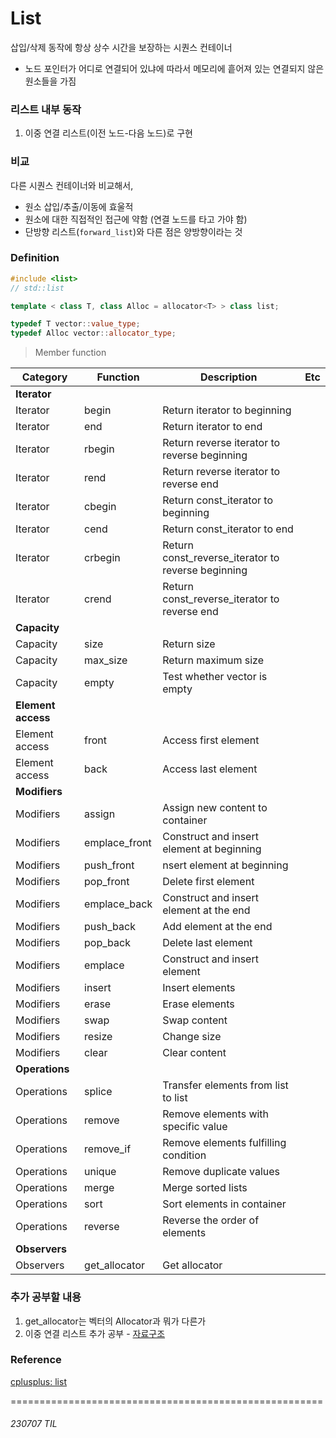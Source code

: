 # List
삽입/삭제 동작에 항상 상수 시간을 보장하는 시퀀스 컨테이너<br>
- 노드 포인터가 어디로 연결되어 있냐에 따라서 메모리에 흩어져 있는 연결되지 않은 원소들을 가짐

### 리스트 내부 동작
1. 이중 연결 리스트(이전 노드-다음 노드)로 구현


### 비교
다른 시퀀스 컨테이너와 비교해서, <br>
- 원소 삽입/추출/이동에 효울적
- 원소에 대한 직접적인 접근에 약함 (연결 노드를 타고 가야 함)
- 단방향 리스트(`forward_list`)와 다른 점은 양방향이라는 것

### Definition
```c++
#include <list>
// std::list

template < class T, class Alloc = allocator<T> > class list;

typedef T vector::value_type;
typedef Alloc vector::allocator_type;
```
> Member function

| Category | Function | Description | Etc |
|--------|--------|--------|--------|
| **Iterator** | | | |
| Iterator | begin | Return iterator to beginning | |
| Iterator | end | Return iterator to end | |
| Iterator | rbegin | Return reverse iterator to reverse beginning | |
| Iterator | rend | Return reverse iterator to reverse end | |
| Iterator | cbegin | Return const_iterator to beginning | |
| Iterator | cend | Return const_iterator to end | |
| Iterator | crbegin | Return const_reverse_iterator to reverse beginning | |
| Iterator | crend | Return const_reverse_iterator to reverse end | |
| **Capacity** | | | |
| Capacity | size | Return size | |
| Capacity | max_size | Return maximum size | |
| Capacity | empty | Test whether vector is empty | |
| **Element access** | | | |
| Element access | front | Access first element | |
| Element access | back | Access last element | |
| **Modifiers** | | | |
| Modifiers | assign | Assign new content to container | |
| Modifiers | emplace_front | Construct and insert element at beginning | |
| Modifiers | push_front | nsert element at beginning | |
| Modifiers | pop_front | Delete first element | |
| Modifiers | emplace_back | Construct and insert element at the end | |
| Modifiers | push_back | Add element at the end | |
| Modifiers | pop_back | Delete last element | |
| Modifiers | emplace | Construct and insert element | |
| Modifiers | insert | Insert elements | |
| Modifiers | erase | Erase elements | |
| Modifiers | swap | Swap content | |
| Modifiers | resize | Change size | |
| Modifiers | clear | Clear content | |
| **Operations** | | | | 
| Operations | splice | Transfer elements from list to list | |
| Operations |remove | Remove elements with specific value | |
| Operations |remove_if	| Remove elements fulfilling condition | | 
| Operations | unique | Remove duplicate values | |
| Operations | merge | Merge sorted lists | |
| Operations | sort	| Sort elements in container | |
| Operations | reverse | Reverse the order of elements | |
| **Observers** | | | |
| Observers | get_allocator | Get allocator | | 


### 추가 공부할 내용
1. get_allocator는 벡터의 Allocator과 뭐가 다른가
2. 이중 연결 리스트 추가 공부 - [자료구조](../../cs/data_structure.md)

### Reference
[cplusplus: list](https://cplusplus.com/reference/list/list/)


======================================================
###### 230707 TIL
